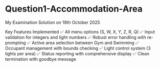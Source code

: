 # Question1-Accommodation-Area
My Examination Solution on 19th October 2025 

Key Features Implemented
✅ All menu options (S, W, X, Y, Z, R, Q)
✅ Input validation for integers and light numbers
✅ Robust error handling with re-prompting
✅ Active area selection between Gym and Swimming
✅ Occupant management with bounds checking
✅ Light control system (3 lights per area)
✅ Status reporting with comprehensive display
✅ Clean termination with goodbye message
